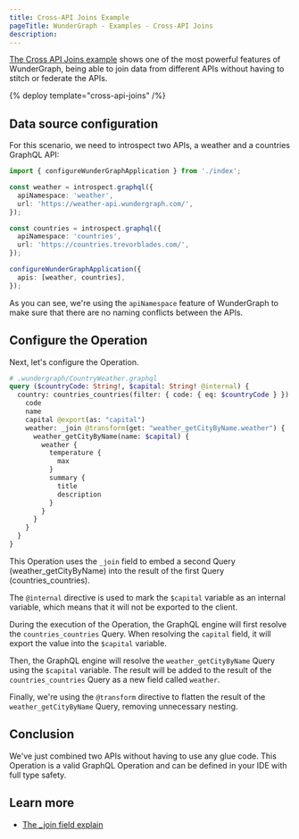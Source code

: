 ```yaml
---
title: Cross-API Joins Example
pageTitle: WunderGraph - Examples - Cross-API Joins
description:
---
```


[The Cross API Joins example](https://github.com/wundergraph/wundergraph/tree/main/examples/cross-api-joins) shows one of the most powerful features of WunderGraph,
being able to join data from different APIs without having to stitch or federate the APIs.

{% deploy template="cross-api-joins" /%}

## Data source configuration

For this scenario, we need to introspect two APIs,
a weather and a countries GraphQL API:

```typescript
import { configureWunderGraphApplication } from './index';

const weather = introspect.graphql({
  apiNamespace: 'weather',
  url: 'https://weather-api.wundergraph.com/',
});

const countries = introspect.graphql({
  apiNamespace: 'countries',
  url: 'https://countries.trevorblades.com/',
});

configureWunderGraphApplication({
  apis: [weather, countries],
});
```

As you can see,
we're using the `apiNamespace` feature of WunderGraph to make sure that there are no naming conflicts between the APIs.

## Configure the Operation

Next, let's configure the Operation.

```graphql
# .wundergraph/CountryWeather.graphql
query ($countryCode: String!, $capital: String! @internal) {
  country: countries_countries(filter: { code: { eq: $countryCode } }) {
    code
    name
    capital @export(as: "capital")
    weather: _join @transform(get: "weather_getCityByName.weather") {
      weather_getCityByName(name: $capital) {
        weather {
          temperature {
            max
          }
          summary {
            title
            description
          }
        }
      }
    }
  }
}
```

This Operation uses the `_join` field to embed a second Query (weather_getCityByName) into the result of the first Query (countries_countries).

The `@internal` directive is used to mark the `$capital` variable as an internal variable,
which means that it will not be exported to the client.

During the execution of the Operation,
the GraphQL engine will first resolve the `countries_countries` Query.
When resolving the `capital` field,
it will export the value into the `$capital` variable.

Then, the GraphQL engine will resolve the `weather_getCityByName` Query using the `$capital` variable.
The result will be added to the result of the `countries_countries` Query as a new field called `weather`.

Finally, we're using the `@transform` directive to flatten the result of the `weather_getCityByName` Query,
removing unnecessary nesting.

## Conclusion

We've just combined two APIs without having to use any glue code.
This Operation is a valid GraphQL Operation and can be defined in your IDE with full type safety.

## Learn more

- [The \_join field explain](/docs/core-concepts/_join-field)
